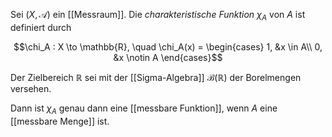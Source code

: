 Sei $(X, \mathcal{A})$ ein [[Messraum]]. Die *charakteristische Funktion* $\chi_A$ von $A$ ist definiert durch

$$\chi_A : X \to \mathbb{R}, \quad
\chi_A(x) = \begin{cases}
	1, &x \in A\\
	0, &x \notin A
\end{cases}$$

Der Zielbereich $\mathbb{R}$ sei mit der [[Sigma-Algebra]] $\mathcal{B}(\mathbb{R})$ der Borelmengen versehen.

Dann ist $\chi_A$ genau dann eine [[messbare Funktion]], wenn $A$ eine [[messbare Menge]] ist.